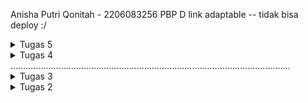 Anisha Putri Qonitah - 2206083256
PBP D
link adaptable -- tidak bisa deploy :/

<details>
<summary> Tugas 5 </summary>
## Jelaskan manfaat dari setiap element selector dan kapan waktu yang tepat untuk menggunakannya.
### Universal Selector (*):
Manfaat: Selector ini memilih semua elemen dalam halaman.
Kapan Menggunakan: Anda harus sangat hati-hati saat menggunakan universal selector, karena dapat memengaruhi semua elemen di halaman. Sebaiknya hanya digunakan dalam kasus tertentu di mana Anda perlu mengatur beberapa properti CSS secara global.

### Type Selector (Elemen):
Manfaat: Selector ini memilih semua elemen dengan tipe yang cocok (misalnya, p untuk semua elemen paragraf).
Kapan Menggunakan: Cocok digunakan ketika Anda ingin mengatur gaya secara umum untuk tipe elemen tertentu di seluruh situs web.

### ID Selector (#id):
Manfaat: Selector ini memilih elemen berdasarkan ID yang unik.
Kapan Menggunakan: Berguna ketika Anda ingin mengatur gaya untuk elemen yang memiliki ID unik. Sebaiknya hanya digunakan satu kali per halaman karena ID harus unik.

### Class Selector (.class):
Manfaat: Selector ini memilih elemen berdasarkan kelas yang diberikan.
Kapan Menggunakan: Berguna ketika Anda ingin mengatur gaya untuk beberapa elemen yang memiliki kelas yang sama. Anda dapat menggunakannya berkali-kali pada halaman yang berbeda.

### Descendant Selector (Space):
Manfaat: Selector ini memilih elemen yang merupakan keturunan dari elemen lain, di mana elemen keturunan berada dalam elemen yang lebih tinggi dalam struktur dokumen.
Kapan Menggunakan: Berguna ketika Anda ingin mengatur gaya untuk elemen-elemen dalam konteks tertentu, misalnya, semua elemen p dalam elemen div.

### Child Selector (>):
Manfaat: Selector ini memilih elemen yang merupakan anak langsung dari elemen lain.
Kapan Menggunakan: Cocok ketika Anda ingin mengatur gaya untuk elemen yang langsung menjadi anak dari elemen lain, tanpa memperhatikan elemen-elemen lebih dalam dalam struktur.

### Adjacent Sibling Selector (+):
Manfaat: Selector ini memilih elemen yang merupakan saudara sejajar (sibling) dari elemen lain, yang memiliki elemen yang sama dengan elemen lain tersebut.
Kapan Menggunakan: Berguna ketika Anda ingin mengatur gaya untuk elemen yang berdekatan secara langsung dengan elemen lain yang memiliki elemen yang sama.

### General Sibling Selector (~):
Manfaat: Selector ini memilih elemen yang merupakan saudara sejajar (sibling) dari elemen lain yang memiliki elemen yang sama, tanpa memperhatikan posisi relatifnya.
Kapan Menggunakan: Sama seperti adjacent sibling selector, tetapi lebih fleksibel karena tidak harus berdekatan secara langsung.

## Jelaskan HTML5 Tag yang kamu ketahui.
HTML5 (Hypertext Markup Language versi 5) mempunyai banyak tag yang memungkinkan pengembang web untuk merinci struktur halaman web dengan lebih baik dan mengintegrasikan elemen-elemen modern ke dalam desain. Berikut 5 contoh tag:
<header>: Digunakan untuk mendefinisikan header atau bagian atas dari halaman web. Biasanya berisi elemen-elemen seperti judul, logo, dan navigasi.

<nav>: Mengelompokkan elemen-elemen navigasi, seperti menu, dalam satu blok. Ini membantu dalam membuat menu situs web.

<section>: Menggambarkan bagian dari halaman web yang memiliki tema atau konten yang terkait. Berguna untuk memecah konten menjadi bagian-bagian logis.

<article>: Digunakan untuk menandai sebuah artikel atau entitas yang mandiri dalam halaman web. Misalnya, sebuah berita atau posting blog yang dapat berdiri sendiri.

<aside>: Mengidentifikasi konten yang terkait dengan konten di sekitarnya dan biasanya ditempatkan di samping konten utama. Ini sering digunakan untuk iklan atau sidebar.

## Jelaskan perbedaan antara margin dan padding.
### Margin:
Margin adalah ruang di luar elemen, di antara elemen tersebut dan elemen-elemen sekitarnya.
Margin dapat digunakan untuk mengontrol jarak antara elemen dan elemen-elemen lain di sekitarnya atau batasan area elemen terhadap elemen-elemen lain.
Margin tidak memiliki latar belakang atau warna latar belakang dan tidak memengaruhi tampilan elemen itu sendiri.
Jika ada dua elemen dengan margin yang saling bersentuhan, marginnya akan digabungkan sehingga terbentuk margin tunggal di antara keduanya.

### Padding:
Padding adalah ruang di dalam elemen, di antara konten elemen dan tepi elemen itu sendiri.
Padding digunakan untuk mengontrol jarak antara konten elemen dan batasan elemen tersebut.
Padding memiliki latar belakang dan warna latar belakang yang sama dengan elemen itu sendiri, sehingga mempengaruhi tampilan elemen tersebut.
Padding tidak memengaruhi tata letak elemen-elemen sekitarnya, hanya memengaruhi konten di dalam elemen itu sendiri.

Perbedaan kunci antara margin dan padding adalah bahwa margin memengaruhi tata letak elemen di antara elemen-elemen sekitarnya, sedangkan padding memengaruhi tampilan elemen itu sendiri, khususnya pada bagian dalam elemen tersebut.

## Jelaskan perbedaan antara framework CSS Tailwind dan Bootstrap. Kapan sebaiknya kita menggunakan Bootstrap daripada Tailwind, dan sebaliknya?

### Bootstrap:
Memiliki komponen siap pakai.
Menggunakan banyak class CSS bawaan.
Menyediakan tema bawaan.
Cocok untuk pengembangan cepat atau jika tidak memiliki pengalaman dalam menulis CSS.

### Tailwind CSS:
Menggunakan pendekatan "utility-first."
Memungkinkan customisasi yang tinggi.
Tidak memiliki tema bawaan.
Cocok jika ingin kontrol tinggi terhadap desain atau ingin mengurangi ukuran file CSS.

Bootstrap cocok untuk proyek cepat dengan komponen siap pakai, sedangkan Tailwind cocok untuk proyek yang memerlukan desain yang sangat kustom atau jika memiliki pemahaman yang kuat tentang CSS.

## Jelaskan bagaimana cara kamu mengimplementasikan checklist di atas secara step-by-step (bukan hanya sekadar mengikuti tutorial).
### Kustomisasi desain pada templat HTML yang telah dibuat pada Tugas 4 dengan menggunakan CSS atau CSS framework (seperti Bootstrap, Tailwind, Bulma) dengan ketentuan sebagai berikut
### Kustomisasi halaman login, register, dan tambah inventori semenarik mungkin.
    Di base.html tambahkan meta name dan Bootstrap CSS dan juga JS.
    Tambahkan navigation bar menggunakan Bootstrap pada halaman main.html
    Tambahkan tombol edit di main.html
    Diatas main.html, login.html, edit_product.html, register.html masukan html tag style 
    Isi style dengan warna atau backgroud yang diinginkan

### Kustomisasi halaman daftar inventori menjadi lebih berwarna maupun menggunakan apporach lain seperti menggunakan Card.
    Dalam style ganti backgroud image menjadi gambar yang diinginkan
    Ganti warna tabel dan font
    Tambahkan navigation bar (Bootstrap)
    Pindahkan tombol logout dan add product ke dalam navigation bar

### Menjawab beberapa pertanyaan berikut pada README.md pada root folder (silakan modifikasi README.md yang telah kamu buat sebelumnya; tambahkan subjudul untuk setiap tugas).
    menulis jawaban di read.me dan rapihkan 

### Memberikan warna yang berbeda (teks atau background) pada baris terakhir dari item pada inventori anda menggunakan CSS.
    dalam style tambahkan .custom-row.last-row td dan pilih warna yang sesuai dengan keinginan kita
    dalam for loop product <tr class="custom-row{% if forloop.last %} last-row{% endif %}"> agar warna yang diubah adalah baris terakhir
    

### Melakukan add-commit-push ke GitHub.
</details>

<details>
<summary> Tugas 4 </summary>
## Apa itu Django UserCreationForm, dan jelaskan apa kelebihan dan kekurangannya?
    Django UserCreationForm adalah salah satu bentuk dari Django's built-in forms yang digunakan untuk membuat formulir pendaftaran pengguna. Form ini memudahkan pengembang web untuk membuat formulir pendaftaran pengguna dengan cepat dan mudah. UserCreationForm memerlukan input seperti username, password, dan konfirmasi password. Kelebihannya termasuk kemudahan penggunaan dan integrasi yang baik dengan sistem otentikasi Django, serta validasi bawaan yang membantu mencegah kesalahan saat pendaftaran pengguna. Kekurangannya adalah kemungkinan kurang fleksibel dalam hal desain, sehingga jika Anda memerlukan tampilan atau fitur pendaftaran yang sangat kustom, Anda mungkin perlu menyesuaikan lebih lanjut.

## Apa perbedaan antara autentikasi dan otorisasi dalam konteks Django, dan mengapa keduanya penting?
    Autentikasi adalah proses untuk mengidentifikasi pengguna, yaitu memverifikasi apakah seseorang adalah pengguna yang sah dan memberikan akses ke akun mereka. Django memiliki sistem otentikasi yang kuat yang memungkinkan pengguna untuk masuk ke akun mereka dengan menggunakan username dan password atau metode autentikasi lainnya seperti OAuth.

    Otorisasi adalah proses yang mengatur hak akses pengguna yang telah diautentikasi. Ini menentukan apa yang diizinkan atau tidak diizinkan oleh pengguna dalam aplikasi. Django memiliki sistem otorisasi yang memungkinkan pengembang untuk menentukan hak akses berdasarkan peran (roles) pengguna atau izin khusus.

    Keduanya penting dalam konteks Django karena autentikasi memungkinkan Anda untuk mengidentifikasi pengguna yang menggunakan aplikasi Anda, sementara otorisasi memastikan bahwa pengguna hanya dapat mengakses bagian dari aplikasi yang sesuai dengan peran dan izin mereka. Kombinasi keduanya adalah yang membuat aplikasi aman dan mengontrol akses.

## Apa itu cookies dalam konteks aplikasi web, dan bagaimana Django menggunakan cookies untuk mengelola data sesi pengguna?
    Cookies adalah potongan kecil data yang disimpan di sisi klien (browser pengguna) dan dikirim kembali ke server saat permintaan berikutnya. Dalam konteks aplikasi web, cookies digunakan untuk mengelola data sesi pengguna, menyimpan preferensi, atau melacak informasi lainnya yang dibutuhkan dalam beberapa permintaan HTTP berurutan.
    Django menggunakan cookies untuk mengelola sesi pengguna dengan cara yang aman. Ini sering dilakukan dengan menggunakan Django's session framework. Framework ini memungkinkan Anda untuk menyimpan data sesi pengguna di server, sementara cookie yang unik disematkan di sisi klien untuk mengidentifikasi sesi tersebut. Ini membantu menjaga data sesi yang aman, karena data sesi tidak disimpan di sisi klien.

## Apakah penggunaan cookies aman secara default dalam pengembangan web, atau apakah ada risiko potensial yang harus diwaspadai?
    Secara default, penggunaan cookies dalam pengembangan web relatif aman, terutama jika Anda mengikuti praktik terbaik untuk menghindari kerentanan keamanan. Namun, ada beberapa risiko potensial yang perlu diwaspadai:
    Session hijacking: Meskipun Django session framework aman, jika cookies diambil oleh pihak yang tidak sah, mereka dapat mengakses sesi pengguna.
    Cross-Site Scripting (XSS): Jika aplikasi Anda rentan terhadap serangan XSS, penyerang dapat mencuri cookies pengguna.
    Data sensitif: Jika Anda menyimpan data sensitif dalam cookies, risiko keamanan meningkat.
    Untuk mengurangi risiko ini, pastikan untuk mengimplementasikan praktik keamanan seperti mengaktifkan HTTPS, menjalankan validasi di server, dan menghindari penyimpanan data sensitif di cookies. Django sendiri memiliki beberapa perlindungan bawaan untuk mengatasi beberapa risiko ini, tetapi perlu dilakukan penyesuaian tambahan sesuai dengan kebutuhan proyek Anda.

## Jelaskan bagaimana cara kamu mengimplementasikan checklist di atas secara step-by-step (bukan hanya sekadar mengikuti tutorial).
### Mengimplementasikan fungsi registrasi, login, dan logout untuk memungkinkan pengguna untuk mengakses aplikasi sebelumnya dengan lancar.
        jalankan virtual environment
        di view.py buat fungsi register, login, logout 
        import fungsi dan tambahkan path url ke urlpatterns di urls.py
        tambahkan kode login required di atas fungsi show_main

### Membuat dua akun pengguna dengan masing-masing tiga dummy data menggunakan model yang telah dibuat pada aplikasi sebelumnya untuk setiap akun di lokal.
        import kode untuk fungsi
        runserver, buka web browser localhost
        registrasi akun, lalu buat 3 item baru
        logout dan membuat akun baru dan tambahkan 3 item baru

### Menghubungkan model Item dengan User.
        import model 
        di models.py tambahkan user di item
        di views.py ubah kode create_product dengan menambah request user
        tambahkan request name di context show_main
        migrasi model
        runserver untuk melihat hasilnya

### Menampilkan detail informasi pengguna yang sedang logged in seperti username dan menerapkan cookies seperti last login pada halaman utama aplikasi.
        mengubah fungsi login dan logout dengan menambahkan informasi cookie last_login 
        menambahkan last_login ke dalam context show_main
        menambahkan kata kata last login ke dalam main.html

### Mengimplementasi Bonus
        membuat fungsi add, decrement dan remove product dalam view.py
        import fungsi, tambahkan path ke urlpatterns
        tambahkan button di main.html

### Melakukan add-commit-push ke GitHub.

</details>
...............................................................................................................
<details>
<summary> Tugas 3 </summary>
## Apa perbedaan antara form POST dan form GET dalam Django?
    Form POST: Ketika mengirimkan formulir dengan metode POST dalam Django, data yang dikirimkan tidak ditampilkan di URL. Data tersebut dikirim sebagai bagian dari tubuh permintaan HTTP, yang tidak terlihat oleh pengguna. Form POST biasanya digunakan untuk mengirim data yang sensitif atau besar, seperti kata sandi atau file.

    Form GET: Dalam form GET, data yang dikirim ditambahkan ke URL sebagai parameter query string. Ini membuat data tersebut dapat dilihat oleh pengguna dan tersimpan dalam riwayat web browser. Form GET biasanya digunakan untuk permintaan yang bersifat idempoten (tidak mengubah data di server) dan ketika ingin data tersebut dapat dibagikan atau disimpan dalam bookmark.

## Apa perbedaan utama antara XML, JSON, dan HTML dalam konteks pengiriman data?
    XML (eXtensible Markup Language): XML adalah bahasa markup yang digunakan untuk mengatur dan mengirimkan data terstruktur. Ini sering digunakan dalam pertukaran data antara sistem yang berbeda dan mendukung validasi dengan skema. XML berfokus pada struktur hierarki dan umumnya lebih berat dalam hal sintaksis.

    JSON (JavaScript Object Notation): JSON adalah format pertukaran data yang ringkas dan mudah dibaca oleh mesin dan manusia. Ini berfokus pada objek dan array, membuatnya ideal untuk pertukaran data dalam bahasa pemrograman. JSON sering digunakan dalam aplikasi web modern karena ringkas dan efisien.

    HTML (Hypertext Markup Language): HTML adalah bahasa markup yang digunakan untuk membuat halaman web. Ini berfokus pada presentasi dan struktur tampilan. Meskipun tidak dirancang untuk pertukaran data, HTML sering digunakan untuk menampilkan data dalam tampilan web.

## Mengapa JSON sering digunakan dalam pertukaran data antara aplikasi web modern?
    JSON ringkas dan mudah dibaca, membuatnya efisien dalam pengiriman data melalui jaringan.
    Dukungan yang luas dalam berbagai bahasa pemrograman membuatnya mudah diimplementasikan dalam berbagai teknologi web.
    JSON mendukung struktur data berbasis objek dan array, yang sesuai dengan cara modern aplikasi web menyusun dan mengelola data.
    JSON mendukung tipe data umum seperti string, angka, boolean, objek, dan array, sehingga cocok untuk berbagai jenis data.
    JSON mendukung data terstruktur dan fleksibel tanpa memerlukan skema yang kaku, memudahkan pengembangan dan evolusi aplikasi.

## Jelaskan bagaimana cara kamu mengimplementasikan checklist di atas secara step-by-step (bukan hanya sekadar mengikuti tutorial).
### Membuat input form untuk menambahkan objek model pada app sebelumnya.
        membuat forms.py untuk menerima data item baru
        import Itemform ke views.py dan buat fungsi baru (create_product) 
### Tambahkan 5 fungsi views untuk melihat objek yang sudah ditambahkan dalam format HTML, XML, JSON, XML by ID, dan JSON by ID.
        mengimport httpresponse dan serializers kedalam views.py
        membuat fungsi dengan parameter request yang menyimpan hasil query dari seluruh data yang ada pada Item
        buat semua fungsi untuk HTML, XML, JSON, XML by ID, dan JSON by ID.
### Membuat routing URL untuk masing-masing views yang telah ditambahkan pada poin 2.
        import fungsi tadi ke urls.py
        tambahkan path url ke urlpatterns
        cek project dengan runserver dan buka localhost 
### Melakukan add-commit-push ke GitHub.
### Menambahkan pesan "Kamu menyimpan X item pada aplikasi ini" (dengan X adalah jumlah data item yang tersimpan pada aplikasi) dan menampilkannya di atas tabel data
        dalam views.py show_main buat variabel baru dengan nama item yang menyimpan nilai jumlah semua item dengan cara item.object.count
        dalam main.html tambahkan {{item}} dan kata-katanya

## Mengakses kelima URL di poin 2 menggunakan Postman, membuat screenshot dari hasil akses URL pada Postman, dan menambahkannya ke dalam README.md.
### HTML
 ![gambar postman HTML](https://github.com/anishaputriq/shop-inventory/blob/main/gambar%20postman/HTML.png)
### XML
 ![gambar postman XML](https://github.com/anishaputriq/shop-inventory/blob/main/gambar%20postman/XML.png)
### JSON
 ![gambar postman JSON](https://github.com/anishaputriq/shop-inventory/blob/main/gambar%20postman/JSON.png)
### XML BY ID
 ![gambar postman XML BY ID](https://github.com/anishaputriq/shop-inventory/blob/main/gambar%20postman/XML%20ID.png)
### JSON BY ID
 ![gambar postman JSON BY ID](https://github.com/anishaputriq/shop-inventory/blob/main/gambar%20postman/JSON%20ID.png)

...............................................................................................................

</details>

<details>
<summary> Tugas 2 </summary>
## Jelaskan bagaimana cara kamu mengimplementasikan checklist di atas secara step-by-step (bukan hanya sekadar mengikuti tutorial).
### Membuat sebuah proyek Django baru.
    buat direktori baru dan hubungkan dengan repositori
    buka cmd dan jalankan django-admin startproject shopping-inventory .

### Membuat aplikasi dengan nama main pada proyek tersebut.
    aktifkan virtual environment
    di cmd jalankan python manage.py startapp main

### Melakukan routing pada proyek agar dapat menjalankan aplikasi main.
    buka berkas urls.py di direktori main
    Tambahkan path untuk aplikasi 'main' dalam urlpatterns

### Membuat model pada aplikasi main dengan nama Item dan memiliki atribut wajib sebagai berikut.
    name sebagai nama item dengan tipe CharField.
    amount sebagai jumlah item dengan tipe IntegerField.
    description sebagai deskripsi item dengan tipe TextField.
    dalam models.py bikin class dengan nama Item dan bikin atribut diatas dengan tipe seperti ketentuan

### Membuat sebuah fungsi pada views.py untuk dikembalikan ke dalam sebuah template HTML yang menampilkan nama aplikasi serta nama dan kelas kamu.
    buka view.py di direktori main
    tambahkan fungsi dictionary yang mengembalikan template HTML yang menampilkan nama 

### Membuat sebuah routing pada urls.py aplikasi main untuk memetakan fungsi yang telah dibuat pada views.py
    buka urls.py di direktori main
    tambahkan path untuk fungsi yang telah dibuat di views.py

### Melakukan deployment ke Adaptable terhadap aplikasi yang sudah dibuat sehingga nantinya dapat diakses oleh teman-temanmu melalui Internet.
    buka site adaptable, connect dengan git hub dan pilih repo yang dibuat dan deploy dengan python template!

### Membuat sebuah README.md
        di dalam direktori buat file README.md dan tulis jangan lupa di commit push

## Buatlah bagan yang berisi request client ke web aplikasi berbasis Django beserta responnya dan jelaskan pada bagan tersebut kaitan antara urls.py, views.py, models.py, dan berkas html.
    ![gambar bagan](https://github.com/anishaputriq/shop-inventory/blob/e3529d0b2f349cdaf59896699462609fb1181479/bagan%20.png)
    urls.py mengatur bagaimana URL akan di-mapping ke view yang spesifik.
    views.py berisi view yang mengatur logika aplikasi dan berkomunikasi dengan model jika perlu. View ini mengembalikan respons berdasarkan permintaan yang diterimanya.
    models.py mendefinisikan struktur basis data dan kelas-kelas model yang dapat digunakan oleh aplikasi Anda. View dapat menggunakan model ini untuk berinteraksi dengan basis data.
    Berkas HTML digunakan untuk merender tampilan yang akan ditampilkan kepada pengguna, dan views dapat mengirimkan data yang diperlukan ke berkas HTML ini untuk disajikan kepada pengguna.

    alur umumnya adalah sebagai berikut:
    Pengguna membuat permintaan melalui URL yang didefinisikan di urls.py.
    urls.py akan mengarahkan permintaan tersebut ke view yang sesuai di views.py.
    View di views.py akan mengambil data dari model (jika diperlukan) dan menghasilkan respons.
    Respons yang dihasilkan akan ditampilkan kepada pengguna melalui berkas HTML yang sesuai.

## Jelaskan mengapa kita menggunakan virtual environment? Apakah kita tetap dapat membuat aplikasi web berbasis Django tanpa menggunakan virtual environment?
    Kita dapat membuat aplikasi web berbasis Django tanpa menggunakan virtual environment, tetapu sangat disarankan untuk menggunakan venv untuk mengelola dependensi proyek secara efisien, meminimalkan potensi konflik, mengurangi risiko menyebabkan masalah di lingkungan Python global, pemeliharaan virtual environment lebih mudah, dan membuat proyek lebih mudah dikelola dan dipelihara.

## Jelaskan apakah itu MVC, MVT, MVVM dan perbedaan dari ketiganya.
    MVC, MVT, dan MVVM adalah pola arsitektur perangkat lunak yang digunakan dalam pengembangan aplikasi berbasis web dan aplikasi perangkat lunak pada umumnya.

    Pengertian:
    MVC (Model-View-Controller): Ini adalah pola arsitektur yang memisahkan aplikasi menjadi tiga komponen utama: Model (untuk data dan logika bisnis), View (untuk tampilan), dan Controller (untuk mengontrol aliran aplikasi).
    MVT (Model-View-Template): Digunakan terutama dalam kerangka kerja web Django, MVT menggantikan Controller dalam MVC dengan komponen View yang mengelola tampilan dan Template yang mengontrol tampilan HTML.
    MVVM (Model-View-ViewModel): MVVM adalah pola arsitektur yang umumnya digunakan dalam pengembangan aplikasi berbasis klien modern. Ini memiliki Model (untuk data dan logika bisnis), View (untuk tampilan), dan ViewModel (untuk mengelola tampilan dan presentasi data, bertindak sebagai perantara antara Model dan View).

    Perbedaan: 
    MVC menggunakan Controller sebagai perantara antara Model dan View, sementara MVT menggunakan View langsung untuk berkomunikasi dengan Model. Dalam MVT, Controller digantikan oleh View dan Template.
    MVVM memiliki komponen ViewModel yang khusus untuk mengelola tampilan dan presentasi data. Ini memisahkan tugas Controller dan View dalam pengembangan.
    MVC dan MVT lebih umum digunakan dalam pengembangan aplikasi web berbasis server, sedangkan MVVM sering digunakan dalam pengembangan aplikasi berbasis klien (seperti aplikasi desktop atau aplikasi seluler).
    MVT khusus digunakan dalam kerangka kerja web Django.

</details>